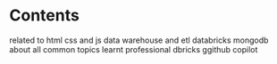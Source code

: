 # Contents

related to html css and js
data warehouse and etl
databricks
mongodb
about all common topics learnt
professional dbricks
ggithub copilot
